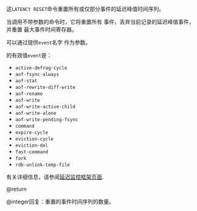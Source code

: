 这`LATENCY RESET`命令重置所有或仅部分事件的延迟峰值时间序列。

当调用不带参数的命令时，它将重置所有
事件，丢弃当前记录的延迟峰值事件，并重置
最大事件时间寄存器。

可以通过提供`event`名字
作为参数。

的有效值`event`是：

*   `active-defrag-cycle`
*   `aof-fsync-always`
*   `aof-stat`
*   `aof-rewrite-diff-write`
*   `aof-rename`
*   `aof-write`
*   `aof-write-active-child`
*   `aof-write-alone`
*   `aof-write-pending-fsync`
*   `command`
*   `expire-cycle`
*   `eviction-cycle`
*   `eviction-del`
*   `fast-command`
*   `fork`
*   `rdb-unlink-temp-file`

有关详细信息，请参阅[延迟监控框架页面][lm].

[lm]: /topics/latency-monitor

@return

@integer回复：重置的事件时间序列的数量。
